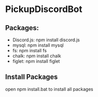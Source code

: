 # PickupDiscordBot

## Packages:
- Discord.js: npm install discord.js
- mysql: npm install mysql
- fs: npm install fs
- chalk: npm install chalk
- figlet: npm install figlet


## Install Packages
open npm install.bat to install all packages
